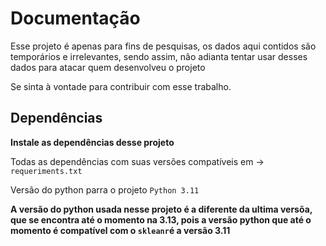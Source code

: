 # Documentação

Esse projeto é apenas para fins de pesquisas, os dados aqui contidos são temporários e irrelevantes, sendo assim, não adianta tentar usar desses dados para atacar quem desenvolveu o projeto

Se sinta à vontade para contribuir com esse trabalho.


## Dependências

**Instale as dependências desse projeto**

Todas as dependências com suas versões compatíveis em -> `requeriments.txt`

Versão do python parra o projeto `Python 3.11`

**A versão do python usada nesse projeto é a diferente da ultima versõa, que se encontra até o momento na 3.13, pois a versão python que até o momento é compatível com o `skleanr`é a versão 3.11**


